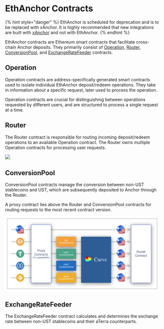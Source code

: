 # EthAnchor Contracts

{% hint style="danger" %}
EthAnchor is scheduled for deprecation and is to be replaced with xAnchor. It is highly recommended that new integrations are built with [xAnchor](https://docs.anchorprotocol.com/protocol/xanchor) and not with EthAnchor.
{% endhint %}

EthAnchor contracts are Ethereum smart contracts that facilitate cross-chain Anchor deposits. They primarily consist of [Operation](./#operation), [Router](./#router), [ConversionPool](./#conversionpool), and [ExchangeRateFeeder](./#exchangeratefeeder) contracts.

## Operation

Operation contracts are address-specifically generated smart contracts used to isolate individual EthAnchor deposit/redeem operations. They take in information about a specific request, later used to process the operation.

Operation contracts are crucial for distinguishing between operations requested by different users, and are structured to process a single request at a time.

## Router

The Router contract is responsible for routing incoming deposit/redeem operations to an available Operation contract. The Router owns multiple Operation contracts for processing user requests.

![](../../.gitbook/assets/EthAnchor\_Router.png)

## ConversionPool

ConversionPool contracts manage the conversion between non-UST stablecoins and UST, which are subsequently deposited to Anchor through the Router.

A proxy contract lies above the Router and ConversionPool contracts for routing requests to the most recent contract version.

![](../../.gitbook/assets/ConversionPool.png)

## ExchangeRateFeeder

The ExchangeRateFeeder contract calculates and determines the exchange rate between non-UST stablecoins and their aTerra counterparts.
